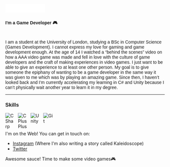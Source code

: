 <img src="heading.svg" style="width: 25%;" alt="Click to see the source">
<h4 style="font-family: Helvetica, sans-serif;">I'm a Game Developer 🎮</h4>

#

<p style="font-family: Helvetica, sans-serif;">I am a student at the University of London, studying a BSc in Computer Science (Games Development). I cannot express my love for gaming and game development enough. At the age of 14 I watched a “behind the scenes” video on how a AAA video game was made and fell in love with the culture of game developers and the craft of making experiences in video games. I just want to be able to give an experience to at least one other person. My goal is to give someone the epiphany of wanting to be a game developer in the same way it was given to me which was by playing an amazing game. Since then, I haven’t looked back and I’m currently accelerating my learning in C# and Unity because I can’t physically wait another year to learn it in my degree.</p>

___

<h3 style="font-family: Helvetica, sans-serif;">Skills</h3>

<img align="left" alt="C Sharp" width="30px" style="padding-right:10px;" src="https://cdn.jsdelivr.net/gh/devicons/devicon/icons/csharp/csharp-original.svg"/> 
<img align="left" alt="C Plus Plus" width="30px" style="padding-right:10px;" src="https://cdn.jsdelivr.net/gh/devicons/devicon/icons/cplusplus/cplusplus-original.svg"/> 
<img align="left" alt="Unity" width="30px" style="padding-right:10px;" src="https://cdn.jsdelivr.net/gh/devicons/devicon/icons/unity/unity-original.svg"/> 
<img align="left" alt="Git" width="30px" style="padding-right: 10px;" src="https://cdn.jsdelivr.net/gh/devicons/devicon/icons/git/git-original.svg"/>
<br />    

#         
          
I'm on the Web! You can get in touch on:
- [Instagram](https://www.instagram.com/kylejussab/) (Where I'm also writing a story called Kaleidoscope)
- [Twitter](https://twitter.com/kylejussab)

Awesome sauce! Time to make some video games🎮

<!---
kylejussab/kylejussab is a ✨ special ✨ repository because its `README.md` (this file) appears on your GitHub profile.
You can click the Preview link to take a look at your changes.
--->
